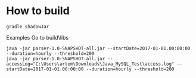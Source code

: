 # How to build
```gradle shadowJar```

Examples
Go to build\libs
```
java -jar parser-1.0-SNAPSHOT-all.jar --startDate=2017-01-01.00:00:00 --duration=hourly --threshold=200
java -jar parser-1.0-SNAPSHOT-all.jar --accessLog="C:\Users\artem\Downloads\Java_MySQL_Test\access.log" --startDate=2017-01-01.00:00:00 --duration=hourly --threshold=200
```